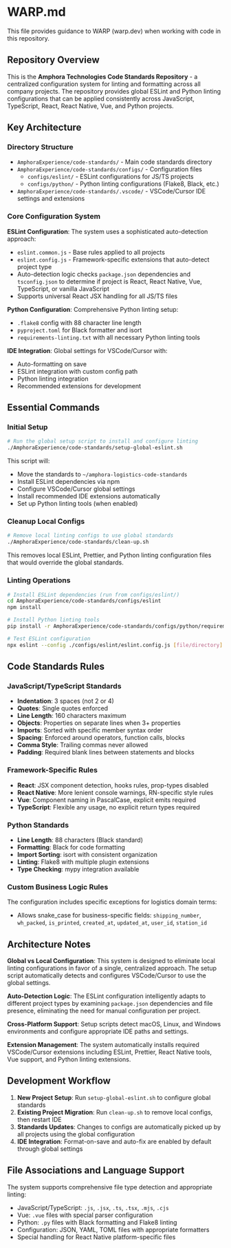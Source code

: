 # WARP.md

This file provides guidance to WARP (warp.dev) when working with code in this repository.

## Repository Overview

This is the **Amphora Technologies Code Standards Repository** - a centralized configuration system for linting and formatting across all company projects. The repository provides global ESLint and Python linting configurations that can be applied consistently across JavaScript, TypeScript, React, React Native, Vue, and Python projects.

## Key Architecture

### Directory Structure
- `AmphoraExperience/code-standards/` - Main code standards directory
- `AmphoraExperience/code-standards/configs/` - Configuration files
  - `configs/eslint/` - ESLint configurations for JS/TS projects
  - `configs/python/` - Python linting configurations (Flake8, Black, etc.)
- `AmphoraExperience/code-standards/.vscode/` - VSCode/Cursor IDE settings and extensions

### Core Configuration System

**ESLint Configuration**: The system uses a sophisticated auto-detection approach:
- `eslint.common.js` - Base rules applied to all projects
- `eslint.config.js` - Framework-specific extensions that auto-detect project type
- Auto-detection logic checks `package.json` dependencies and `tsconfig.json` to determine if project is React, React Native, Vue, TypeScript, or vanilla JavaScript
- Supports universal React JSX handling for all JS/TS files

**Python Configuration**: Comprehensive Python linting setup:
- `.flake8` config with 88 character line length
- `pyproject.toml` for Black formatter and isort
- `requirements-linting.txt` with all necessary Python linting tools

**IDE Integration**: Global settings for VSCode/Cursor with:
- Auto-formatting on save
- ESLint integration with custom config path
- Python linting integration
- Recommended extensions for development

## Essential Commands

### Initial Setup
```bash
# Run the global setup script to install and configure linting
./AmphoraExperience/code-standards/setup-global-eslint.sh
```

This script will:
- Move the standards to `~/amphora-logistics-code-standards`
- Install ESLint dependencies via npm
- Configure VSCode/Cursor global settings
- Install recommended IDE extensions automatically
- Set up Python linting tools (when enabled)

### Cleanup Local Configs
```bash
# Remove local linting configs to use global standards
./AmphoraExperience/code-standards/clean-up.sh
```

This removes local ESLint, Prettier, and Python linting configuration files that would override the global standards.

### Linting Operations
```bash
# Install ESLint dependencies (run from configs/eslint/)
cd AmphoraExperience/code-standards/configs/eslint
npm install

# Install Python linting tools
pip install -r AmphoraExperience/code-standards/configs/python/requirements-linting.txt

# Test ESLint configuration
npx eslint --config ./configs/eslint/eslint.config.js [file/directory]
```

## Code Standards Rules

### JavaScript/TypeScript Standards
- **Indentation**: 3 spaces (not 2 or 4)
- **Quotes**: Single quotes enforced
- **Line Length**: 160 characters maximum
- **Objects**: Properties on separate lines when 3+ properties
- **Imports**: Sorted with specific member syntax order
- **Spacing**: Enforced around operators, function calls, blocks
- **Comma Style**: Trailing commas never allowed
- **Padding**: Required blank lines between statements and blocks

### Framework-Specific Rules
- **React**: JSX component detection, hooks rules, prop-types disabled
- **React Native**: More lenient console warnings, RN-specific style rules
- **Vue**: Component naming in PascalCase, explicit emits required
- **TypeScript**: Flexible any usage, no explicit return types required

### Python Standards
- **Line Length**: 88 characters (Black standard)
- **Formatting**: Black for code formatting
- **Import Sorting**: isort with consistent organization
- **Linting**: Flake8 with multiple plugin extensions
- **Type Checking**: mypy integration available

### Custom Business Logic Rules
The configuration includes specific exceptions for logistics domain terms:
- Allows snake_case for business-specific fields: `shipping_number`, `wh_packed`, `is_printed`, `created_at`, `updated_at`, `user_id`, `station_id`

## Architecture Notes

**Global vs Local Configuration**: This system is designed to eliminate local linting configurations in favor of a single, centralized approach. The setup script automatically detects and configures VSCode/Cursor to use the global settings.

**Auto-Detection Logic**: The ESLint configuration intelligently adapts to different project types by examining `package.json` dependencies and file presence, eliminating the need for manual configuration per project.

**Cross-Platform Support**: Setup scripts detect macOS, Linux, and Windows environments and configure appropriate IDE paths and settings.

**Extension Management**: The system automatically installs required VSCode/Cursor extensions including ESLint, Prettier, React Native tools, Vue support, and Python linting extensions.

## Development Workflow

1. **New Project Setup**: Run `setup-global-eslint.sh` to configure global standards
2. **Existing Project Migration**: Run `clean-up.sh` to remove local configs, then restart IDE  
3. **Standards Updates**: Changes to configs are automatically picked up by all projects using the global configuration
4. **IDE Integration**: Format-on-save and auto-fix are enabled by default through global settings

## File Associations and Language Support

The system supports comprehensive file type detection and appropriate linting:
- JavaScript/TypeScript: `.js`, `.jsx`, `.ts`, `.tsx`, `.mjs`, `.cjs`
- Vue: `.vue` files with special parser configuration  
- Python: `.py` files with Black formatting and Flake8 linting
- Configuration: JSON, YAML, TOML files with appropriate formatters
- Special handling for React Native platform-specific files
